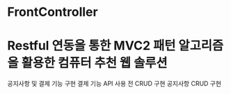 # FrontController

# Restful 연동을 통한 MVC2 패턴 알고리즘을 활용한 컴퓨터 추천 웹 솔루션

공지사항 및 결제 기능 구현
결제 기능 API 사용 전 CRUD 구현
공지사항 CRUD 구현
